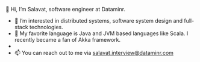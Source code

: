 👋 Hi, I’m Salavat, software engineer at Dataminr. 
- 👀 I’m interested in distributed systems, software system design and full-stack technologies. 
- 🌱 My favorite language is Java and JVM based languages like Scala. I recently became a fan of Akka framework.
- 
- 📫 You can reach out to me via salavat.interview@dataminr.com
